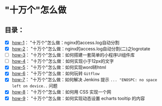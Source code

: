 # "十万个"怎么做

## 目录：

- [x] ︎[how-1](docs/how-1.md)： "十万个"怎么做：nginx的access.log自动分割
- [x] [how-2](docs/how-2.md)： "十万个"怎么做：nginx的access.log自动分割(二)之logrotate
- [ ] [how-3](docs/how-3.md)： "十万个"怎么做：如何搭建一套简单的小程序UI组件库
- [ ] [how-4](docs/how-4.md)： "十万个"怎么做：如何实现小于12px的文字
- [x] [how-5](docs/how-5.md)： "十万个"怎么做：如何实现word转html
- [x] [how-6](docs/how-6.md)： "十万个"怎么做：如何玩转 `Gitflow`
- [x] [how-7](docs/how-7.md)： "十万个"怎么做：如何解决 Jenkins 提示 `... "ENOSPC: no space left on device..` 问题
- [x] [how-8](docs/how-8.md)： "十万个"怎么做：如何用 CSS 实现一个网
- [x] [how-9](docs/how-9.md)： "十万个"怎么做：如何实现动态设置 echarts tooltip 的内容
